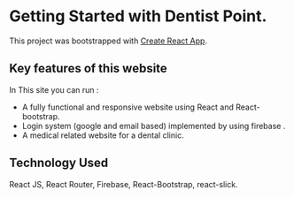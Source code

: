 # Getting Started with Dentist Point.

This project was bootstrapped with [Create React App](https://dentist-point-kcp.web.app/).


## Key features of this website
In This site you can run :
- A fully functional and responsive website using React and React-bootstrap.
- Login system (google and email based) implemented by using firebase .
- A medical related website for a dental clinic.

## Technology Used
React JS, React Router, Firebase, React-Bootstrap, react-slick.